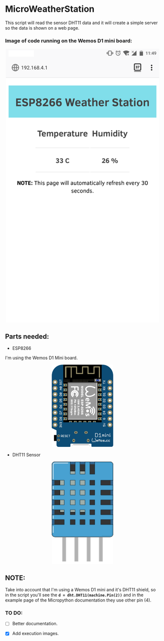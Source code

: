 # MicroWeatherStation

This script will read the sensor DHT11 data and it will create a simple server so the data is shown on a web page.

### Image of code running on the Wemos D1 mini board:

<p align="center">
<img src="./Doc/images/index.png" alt="Drawing"  width="500"/>
</p>

## Parts needed:

  * ESP8266

  I'm using the Wemos D1 Mini board.

  <p align="center">
  <img src="./Doc/images/wemos_d1_mini.png" alt="Wemos d1 mini board"  width="200"/>
  </p>

  * DHT11 Sensor

  <p align="center">
  <img src="./Doc/images/dht11.png" alt="DHT11 Sensor"  width="200"/>
  </p>

## NOTE:

Take into account that I'm using a Wemos D1 mini and it's DHT11 shield, so in the script you'll see the **`d = dht.DHT11(machine.Pin(2))`** and in the example page of the Micropython documentation they use other pin (4).

### TO DO:

- [ ] Better documentation.

- [x] Add execution images.
